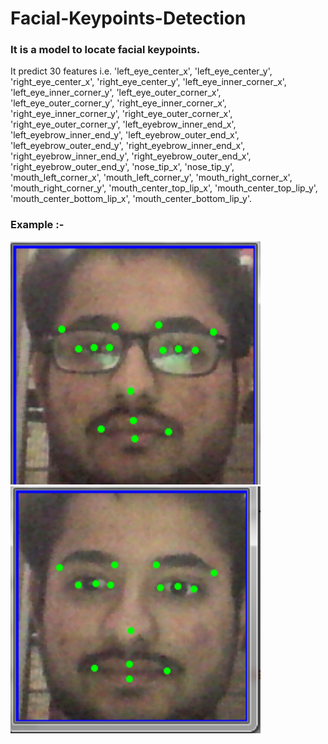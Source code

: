 # Facial-Keypoints-Detection
<h3>It is a model to locate facial keypoints.</h3> 
       <p>It predict 30 features i.e. 'left_eye_center_x', 'left_eye_center_y', 'right_eye_center_x',
       'right_eye_center_y', 'left_eye_inner_corner_x',
       'left_eye_inner_corner_y', 'left_eye_outer_corner_x',
       'left_eye_outer_corner_y', 'right_eye_inner_corner_x',
       'right_eye_inner_corner_y', 'right_eye_outer_corner_x',
       'right_eye_outer_corner_y', 'left_eyebrow_inner_end_x',
       'left_eyebrow_inner_end_y', 'left_eyebrow_outer_end_x',
       'left_eyebrow_outer_end_y', 'right_eyebrow_inner_end_x',
       'right_eyebrow_inner_end_y', 'right_eyebrow_outer_end_x',
       'right_eyebrow_outer_end_y', 'nose_tip_x', 'nose_tip_y',
       'mouth_left_corner_x', 'mouth_left_corner_y', 'mouth_right_corner_x',
       'mouth_right_corner_y', 'mouth_center_top_lip_x',
       'mouth_center_top_lip_y', 'mouth_center_bottom_lip_x',
       'mouth_center_bottom_lip_y'.</p>
 <h3>Example :-</h3>
<span>
  <img src="result.png" width="400" height:"440" title="Starting interface">
</span>
<span >
  <img src="result2.png" width="400" height:"440" title="Starting interface">
</span>
